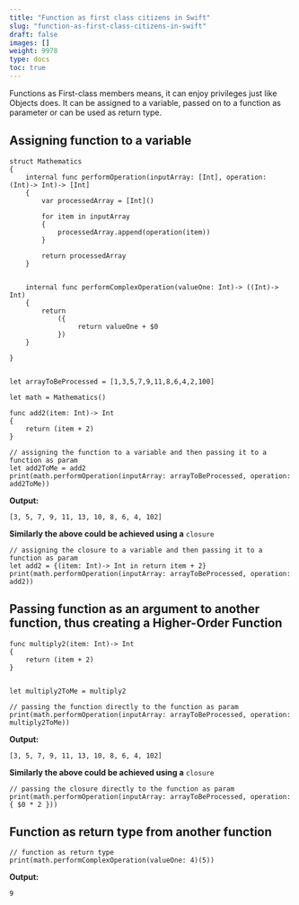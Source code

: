 ```yaml
---
title: "Function as first class citizens in Swift"
slug: "function-as-first-class-citizens-in-swift"
draft: false
images: []
weight: 9978
type: docs
toc: true
---
```


Functions as First-class members means, it can enjoy privileges just like Objects does. It can be assigned to a variable, passed on to a function as parameter or can be used as return type.



## Assigning function to a variable
    struct Mathematics
    {
        internal func performOperation(inputArray: [Int], operation: (Int)-> Int)-> [Int]
        {
            var processedArray = [Int]()
            
            for item in inputArray
            {
                processedArray.append(operation(item))
            }
            
            return processedArray
        }
        
        
        internal func performComplexOperation(valueOne: Int)-> ((Int)-> Int)
        {
            return
                ({
                     return valueOne + $0   
                })
        }
        
    }


    let arrayToBeProcessed = [1,3,5,7,9,11,8,6,4,2,100]
    
    let math = Mathematics()
    
    func add2(item: Int)-> Int
    {
        return (item + 2)
    }
    
    // assigning the function to a variable and then passing it to a function as param
    let add2ToMe = add2
    print(math.performOperation(inputArray: arrayToBeProcessed, operation: add2ToMe))


**Output:**

   

    [3, 5, 7, 9, 11, 13, 10, 8, 6, 4, 102]

**Similarly the above could be achieved using a** `closure`

    // assigning the closure to a variable and then passing it to a function as param
    let add2 = {(item: Int)-> Int in return item + 2}
    print(math.performOperation(inputArray: arrayToBeProcessed, operation: add2))

## Passing function as an argument to another function, thus creating a Higher-Order Function
    func multiply2(item: Int)-> Int
    {
        return (item + 2)
    }
    
    
    let multiply2ToMe = multiply2
    
    // passing the function directly to the function as param
    print(math.performOperation(inputArray: arrayToBeProcessed, operation: multiply2ToMe))

**Output:**

    [3, 5, 7, 9, 11, 13, 10, 8, 6, 4, 102]

**Similarly the above could be achieved using a** `closure`

    // passing the closure directly to the function as param
    print(math.performOperation(inputArray: arrayToBeProcessed, operation: { $0 * 2 }))

## Function as return type from another function
    // function as return type
    print(math.performComplexOperation(valueOne: 4)(5))

**Output:**

   

 `9`



